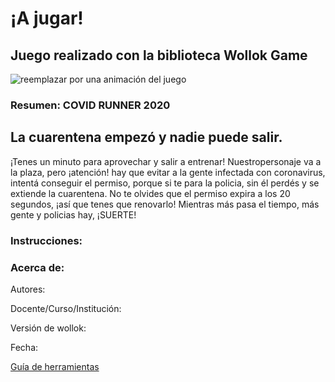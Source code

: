 # ¡A jugar! 

## Juego realizado con la biblioteca Wollok Game

![reemplazar por una animación del juego](https://d33wubrfki0l68.cloudfront.net/1ba3cf64b23a4ac786d7432121abbd782794730c/ce83b/documentacion/conceptos/images/wollokcharacter.gif)

### Resumen: COVID RUNNER 2020

## La cuarentena empezó y nadie puede salir.
¡Tenes un minuto para aprovechar y salir a entrenar!
Nuestropersonaje va a la plaza, pero ¡atención! hay que evitar a la gente infectada con coronavirus,
intentá conseguir el permiso, porque si te para la policia, sin él perdés y se extiende la cuarentena.
No te olvides que el permiso expira a los 20 segundos, ¡así que tenes que renovarlo! 
Mientras más pasa el tiempo, más gente y policias hay, ¡SUERTE!

### Instrucciones:


### Acerca de:

Autores:

Docente/Curso/Institución:

Versión de wollok:

Fecha:

[Guía de herramientas](https://www.wollok.org/documentacion/conceptos/)

